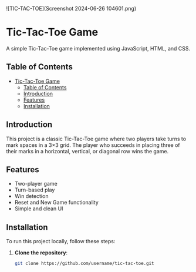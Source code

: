 
![TIC-TAC-TOE](Screenshot 2024-06-26 104601.png)
# Tic-Tac-Toe Game

A simple Tic-Tac-Toe game implemented using JavaScript, HTML, and CSS.

## Table of Contents

- [Tic-Tac-Toe Game](#tic-tac-toe-game)
  - [Table of Contents](#table-of-contents)
  - [Introduction](#introduction)
  - [Features](#features)
  - [Installation](#installation)

## Introduction

This project is a classic Tic-Tac-Toe game where two players take turns to mark spaces in a 3×3 grid. The player who succeeds in placing three of their marks in a horizontal, vertical, or diagonal row wins the game.

## Features

- Two-player game
- Turn-based play
- Win detection
- Reset and New Game functionality
- Simple and clean UI

## Installation

To run this project locally, follow these steps:

1. **Clone the repository**:
   ```sh
   git clone https://github.com/username/tic-tac-toe.git
